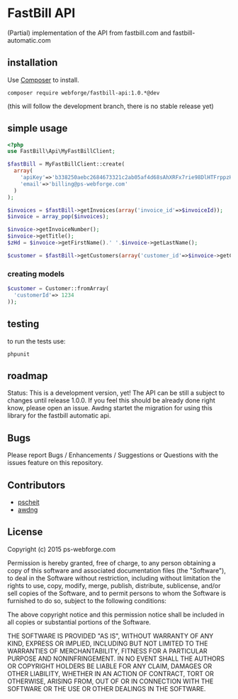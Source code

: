 # FastBill API

(Partial) implementation of the API from fastbill.com and fastbill-automatic.com

## installation

Use [Composer](http://getcomposer.org) to install.
```
composer require webforge/fastbill-api:1.0.*@dev
```
(this will follow the development branch, there is no stable release yet)

## simple usage

```php
<?php
use FastBill\Api\MyFastBillClient;

$fastBill = MyFastBillClient::create(
  array(
    'apiKey'=>'b338250aebc2684673321c2ab05af4d68sAhXRFx7rie98DlHTFrppzH1cmlaY5y',
    'email'=>'billing@ps-webforge.com'
  )
);

$invoices = $fastBill->getInvoices(array('invoice_id'=>$invoiceId));
$invoice = array_pop($invoices);

$invoice->getInvoiceNumber();
$invoice->getTitle();
$zHd = $invoice->getFirstName().' '.$invoice->getLastName();

$customer = $fastBill->getCustomers(array('customer_id'=>$invoice->getCustomerId()));
```

### creating models
```php
$customer = Customer::fromArray(
  'customerId'=> 1234
));

```

## testing

to run the tests use:
```
phpunit
```

## roadmap

Status: This is a development version, yet! The API can be still a subject to changes until release 1.0.0. If you feel this should be already done right know, please open an issue.
Awdng startet the migration for using this library for the fastbill automatic api.

## Bugs

Please report Bugs / Enhancements / Suggestions or Questions with the issues feature on this repository.

## Contributors

 - [pscheit](https://github.com/pscheit)
 - [awdng](https://github.com/awdng)

## License

Copyright (c) 2015 ps-webforge.com

Permission is hereby granted, free of charge, to any person obtaining a copy
of this software and associated documentation files (the "Software"), to deal
in the Software without restriction, including without limitation the rights
to use, copy, modify, merge, publish, distribute, sublicense, and/or sell
copies of the Software, and to permit persons to whom the Software is
furnished to do so, subject to the following conditions:

The above copyright notice and this permission notice shall be included in
all copies or substantial portions of the Software.

THE SOFTWARE IS PROVIDED "AS IS", WITHOUT WARRANTY OF ANY KIND, EXPRESS OR
IMPLIED, INCLUDING BUT NOT LIMITED TO THE WARRANTIES OF MERCHANTABILITY,
FITNESS FOR A PARTICULAR PURPOSE AND NONINFRINGEMENT. IN NO EVENT SHALL THE
AUTHORS OR COPYRIGHT HOLDERS BE LIABLE FOR ANY CLAIM, DAMAGES OR OTHER
LIABILITY, WHETHER IN AN ACTION OF CONTRACT, TORT OR OTHERWISE, ARISING FROM,
OUT OF OR IN CONNECTION WITH THE SOFTWARE OR THE USE OR OTHER DEALINGS IN
THE SOFTWARE.
